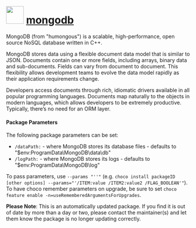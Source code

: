 ﻿# <img src="https://cdn.jsdelivr.net/gh/mkevenaar/chocolatey-packages@083dd15e52cd8b007dd76e7ec933436c910dbe83/icons/mongodb.png" width="48" height="48"/> [mongodb](https://community.chocolatey.org/packages/mongodb)

MongoDB (from "humongous") is a scalable, high-performance, open source NoSQL database written in C++.

MongoDB stores data using a flexible document data model that is similar to JSON. Documents contain one or more fields, including arrays, binary data and sub-documents. Fields can vary from document to document. This flexibility allows development teams to evolve the data model rapidly as their application requirements change.

Developers access documents through rich, idiomatic drivers available in all popular programming languages. Documents map naturally to the objects in modern languages, which allows developers to be extremely productive. Typically, there’s no need for an ORM layer.

#### Package Parameters

The following package parameters can be set:

* `/dataPath:` - where MongoDB stores its database files - defaults to "$env:ProgramData\MongoDB\data\db"
* `/logPath:` - where MongoDB stores its logs - defaults to "$env:ProgramData\MongoDB\log"

To pass parameters, use `--params "''"` (e.g. `choco install packageID [other options] --params="'/ITEM:value /ITEM2:value2 /FLAG_BOOLEAN'"`).
To have choco remember parameters on upgrade, be sure to set `choco feature enable -n=useRememberedArgumentsForUpgrades`.

**Please Note**: This is an automatically updated package. If you find it is
out of date by more than a day or two, please contact the maintainer(s) and
let them know the package is no longer updating correctly.

